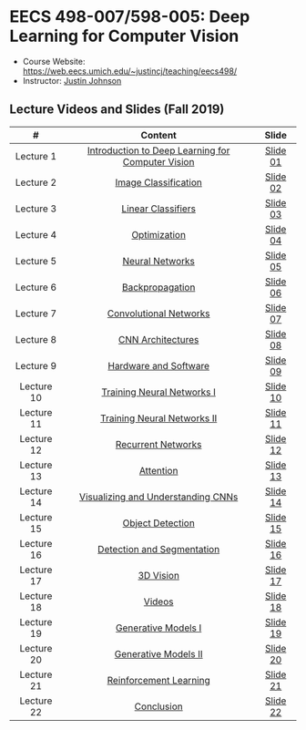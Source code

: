 # EECS 498-007/598-005: Deep Learning for Computer Vision

- Course Website: https://web.eecs.umich.edu/~justincj/teaching/eecs498/
- Instructor: [Justin Johnson](https://web.eecs.umich.edu/~justincj/)

## Lecture Videos and Slides (Fall 2019)

|#|Content|Slide|
|:---:|:---:|:---:|
|Lecture 1|[Introduction to Deep Learning for Computer Vision](https://www.youtube.com/watch?v=dJYGatp4SvA)|[Slide 01](https://web.eecs.umich.edu/~justincj/slides/eecs498/498_FA2019_lecture01.pdf)|
|Lecture 2|[Image Classification](https://www.youtube.com/watch?v=0nqvO3AM2Vw)|[Slide 02](https://web.eecs.umich.edu/~justincj/slides/eecs498/498_FA2019_lecture02.pdf)|
|Lecture 3|[Linear Classifiers](https://www.youtube.com/watch?v=qcSEP17uKKY)|[Slide 03](https://web.eecs.umich.edu/~justincj/slides/eecs498/498_FA2019_lecture03.pdf)|
|Lecture 4|[Optimization](https://www.youtube.com/watch?v=YnQJTfbwBM8)|[Slide 04](https://web.eecs.umich.edu/~justincj/slides/eecs498/498_FA2019_lecture04.pdf)|
|Lecture 5|[Neural Networks](https://www.youtube.com/watch?v=g6InpdhUblE)|[Slide 05](https://web.eecs.umich.edu/~justincj/slides/eecs498/498_FA2019_lecture05.pdf)|
|Lecture 6|[Backpropagation](https://www.youtube.com/watch?v=dB-u77Y5a6A)|[Slide 06](https://web.eecs.umich.edu/~justincj/slides/eecs498/498_FA2019_lecture06.pdf)|
|Lecture 7|[Convolutional Networks](https://www.youtube.com/watch?v=ANyxBVxmdZ0)|[Slide 07](https://web.eecs.umich.edu/~justincj/slides/eecs498/498_FA2019_lecture07.pdf)|
|Lecture 8|[CNN Architectures](https://www.youtube.com/watch?v=XaZIlVrIO-Q)|[Slide 08](https://web.eecs.umich.edu/~justincj/slides/eecs498/498_FA2019_lecture08.pdf)|
|Lecture 9|[Hardware and Software](https://www.youtube.com/watch?v=oXPX8GIOiU4)|[Slide 09](https://web.eecs.umich.edu/~justincj/slides/eecs498/498_FA2019_lecture09.pdf)|
|Lecture 10|[Training Neural Networks I](https://www.youtube.com/watch?v=lGbQlr1Ts7w)|[Slide 10](https://web.eecs.umich.edu/~justincj/slides/eecs498/498_FA2019_lecture10.pdf)|
|Lecture 11|[Training Neural Networks II](https://www.youtube.com/watch?v=WUazOtlti0g)|[Slide 11](https://web.eecs.umich.edu/~justincj/slides/eecs498/498_FA2019_lecture11.pdf)|
|Lecture 12|[Recurrent Networks](https://www.youtube.com/watch?v=dUzLD91Sj-o)|[Slide 12](https://web.eecs.umich.edu/~justincj/slides/eecs498/498_FA2019_lecture12.pdf)|
|Lecture 13|[Attention](https://www.youtube.com/watch?v=YAgjfMR9R_M)|[Slide 13](https://web.eecs.umich.edu/~justincj/slides/eecs498/498_FA2019_lecture13.pdf)|
|Lecture 14|[Visualizing and Understanding CNNs](https://www.youtube.com/watch?v=G1hGwHVykDU)|[Slide 14](https://web.eecs.umich.edu/~justincj/slides/eecs498/498_FA2019_lecture14.pdf)|
|Lecture 15|[Object Detection](https://www.youtube.com/watch?v=TB-fdISzpHQ)|[Slide 15](https://web.eecs.umich.edu/~justincj/slides/eecs498/498_FA2019_lecture15.pdf)|
|Lecture 16|[Detection and Segmentation](https://www.youtube.com/watch?v=9AyMR4IhSWQ)|[Slide 16](https://web.eecs.umich.edu/~justincj/slides/eecs498/498_FA2019_lecture16.pdf)|
|Lecture 17|[3D Vision](https://www.youtube.com/watch?v=S1_nCdLUQQ8)|[Slide 17](https://web.eecs.umich.edu/~justincj/slides/eecs498/498_FA2019_lecture17.pdf)|
|Lecture 18|[Videos](https://www.youtube.com/watch?v=A9D6NXBJdwU)|[Slide 18](https://web.eecs.umich.edu/~justincj/slides/eecs498/498_FA2019_lecture18.pdf)|
|Lecture 19|[Generative Models I](https://www.youtube.com/watch?v=Q3HU2vEhD5Y)|[Slide 19](https://web.eecs.umich.edu/~justincj/slides/eecs498/498_FA2019_lecture19.pdf)|
|Lecture 20|[Generative Models II](https://www.youtube.com/watch?v=igP03FXZqgo)|[Slide 20](https://web.eecs.umich.edu/~justincj/slides/eecs498/498_FA2019_lecture20.pdf)|
|Lecture 21|[Reinforcement Learning]()|[Slide 21]()|
|Lecture 22|[Conclusion]()|[Slide 22]()|
